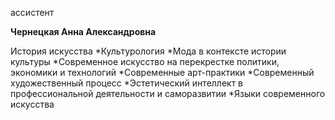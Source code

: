 ассистент



**Чернецкая Анна Александровна**

История искусства
	*Культурология
	*Мода в контексте истории культуры
	*Современное искусство на перекрестке политики, экономики и технологий
	*Современные арт-практики
	*Современный художественный процесс
	*Эстетический интеллект в профессиональной деятельности и саморазвитии
	*Языки современного искусства